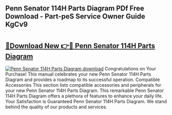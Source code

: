 ## Penn Senator 114H Parts Diagram PDf Free Download - Part-peS Service Owner Guide KgCv9

# <h2><a href="http://dfhj5f.blite.top/?on=Penn+Senator+114H+Parts+Diagram">🔗Download New 👉🔴 Penn Senator 114H Parts Diagram</a></h2>

[![Penn Senator 114H Parts Diagram download](https://i.imgur.com/lujVjoI.png)](http://dfhj5f.blite.top/?on=Penn+Senator+114H+Parts+Diagram)
Congratulations on Your Purchase! This manual celebrates your new Penn Senator 114H Parts Diagram and provides a roadmap to its successful operation. Compatible Accessories This section lists compatible accessories and peripherals for your new Penn Senator 114H Parts Diagram. This remarkable Penn Senator 114H Parts Diagram offers a plethora of features to enhance your daily life. Your Satisfaction is Guaranteed Penn Senator 114H Parts Diagram. We stand behind the quality of our products and services.
